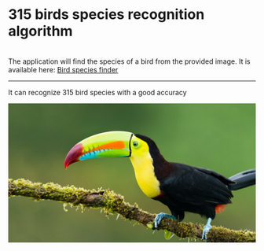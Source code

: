 # 315 birds species recognition algorithm
<br/>
The application will find the species of a bird from the provided image. It is available here: <a href="https://bluejay-c7humgbxkq-ew.a.run.app//" target="_blank">Bird species finder</a>
<br/>

---
It can recognize 315 bird species with a good accuracy

![bluejay](images/toucan.jpeg)


